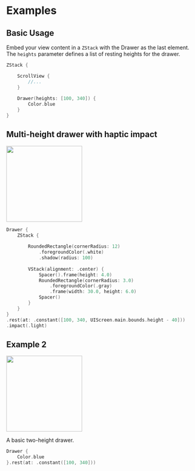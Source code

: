 #  Examples

## Basic Usage

Embed your view content in a `ZStack` with the Drawer as the last element. The `heights` parameter defines a list of resting heights for the drawer.

```swift
ZStack {

    ScrollView {
        //...
    }
    
    Drawer(heights: [100, 340]) {
        Color.blue
    }
}
```

## Multi-height drawer with haptic impact

<img src=https://raw.githubusercontent.com/maustinstar/swiftui-drawer/master/Docs/Media/white-drawer.gif width=200 />

```swift
Drawer {
    ZStack {
        
        RoundedRectangle(cornerRadius: 12)
            .foregroundColor(.white)
            .shadow(radius: 100)
        
        VStack(alignment: .center) {
            Spacer().frame(height: 4.0)
            RoundedRectangle(cornerRadius: 3.0)
                .foregroundColor(.gray)
                .frame(width: 30.0, height: 6.0)
            Spacer()
        }
    }
}
.rest(at: .constant([100, 340, UIScreen.main.bounds.height - 40]))
.impact(.light)
```

## Example 2

<img src=https://raw.githubusercontent.com/maustinstar/swiftui-drawer/master/Docs/Media/blue-drawer.gif width=200 />

A basic two-height drawer.

```swift
Drawer {
    Color.blue
}.rest(at: .constant([100, 340]))
```
